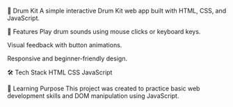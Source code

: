 🥁 Drum Kit
A simple interactive Drum Kit web app built with HTML, CSS, and JavaScript.

🚀 Features
Play drum sounds using mouse clicks or keyboard keys.

Visual feedback with button animations.

Responsive and beginner-friendly design.

🛠️ Tech Stack
HTML
CSS
JavaScript

🧠 Learning Purpose
This project was created to practice basic web development skills and DOM manipulation using JavaScript.
